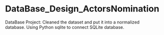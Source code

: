 # DataBase_Design_ActorsNomination
DataBase Project:
Cleaned the dataset and put it into a normalized database. Using Python
sqlite to connect SQLite database.
